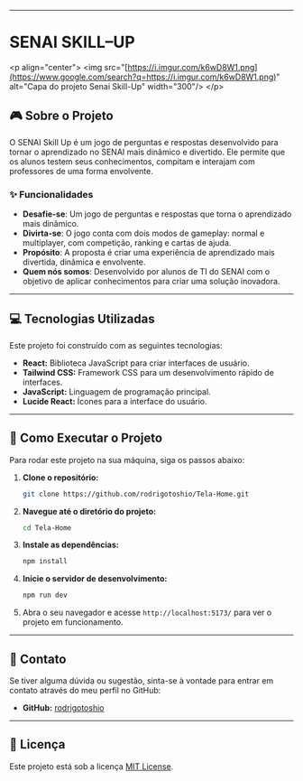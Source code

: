 
-----

# SENAI SKILL–UP

\<p align="center"\>
\<img src="[https://i.imgur.com/k6wD8W1.png](https://www.google.com/search?q=https://i.imgur.com/k6wD8W1.png)" alt="Capa do projeto Senai Skill-Up" width="300"/\>
\</p\>

## 🎮 Sobre o Projeto

O SENAI Skill Up é um jogo de perguntas e respostas desenvolvido para tornar o aprendizado no SENAI mais dinâmico e divertido. Ele permite que os alunos testem seus conhecimentos, compitam e interajam com professores de uma forma envolvente.

### ✨ Funcionalidades

  * **Desafie-se**: Um jogo de perguntas e respostas que torna o aprendizado mais dinâmico.
  * **Divirta-se**: O jogo conta com dois modos de gameplay: normal e multiplayer, com competição, ranking e cartas de ajuda.
  * **Propósito**: A proposta é criar uma experiência de aprendizado mais divertida, dinâmica e envolvente.
  * **Quem nós somos**: Desenvolvido por alunos de TI do SENAI com o objetivo de aplicar conhecimentos para criar uma solução inovadora.

-----

## 💻 Tecnologias Utilizadas

Este projeto foi construído com as seguintes tecnologias:

  * **React:** Biblioteca JavaScript para criar interfaces de usuário.
  * **Tailwind CSS:** Framework CSS para um desenvolvimento rápido de interfaces.
  * **JavaScript:** Linguagem de programação principal.
  * **Lucide React:** Ícones para a interface do usuário.

-----

## 🚀 Como Executar o Projeto

Para rodar este projeto na sua máquina, siga os passos abaixo:

1.  **Clone o repositório:**

    ```bash
    git clone https://github.com/rodrigotoshio/Tela-Home.git
    ```

2.  **Navegue até o diretório do projeto:**

    ```bash
    cd Tela-Home
    ```

3.  **Instale as dependências:**

    ```bash
    npm install
    ```

4.  **Inicie o servidor de desenvolvimento:**

    ```bash
    npm run dev
    ```

5.  Abra o seu navegador e acesse `http://localhost:5173/` para ver o projeto em funcionamento.

-----

## 📧 Contato

Se tiver alguma dúvida ou sugestão, sinta-se à vontade para entrar em contato através do meu perfil no GitHub:

  * **GitHub:** [rodrigotoshio](https://www.google.com/search?q=https://github.com/rodrigotoshio)

-----

## 📄 Licença

Este projeto está sob a licença [MIT License](https://opensource.org/licenses/MIT).
